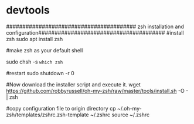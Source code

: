 # devtools
######################################## zsh installation and configuration#######################################
#install zsh
sudo apt install zsh

#make zsh as your default shell

sudo chsh -s `which zsh` <username>

#restart
sudo shutdown -r 0

#Now download the installer script and execute it.
wget https://github.com/robbyrussell/oh-my-zsh/raw/master/tools/install.sh -O - | zsh

#copy configuration file to origin directory
cp ~/.oh-my-zsh/templates/zshrc.zsh-template ~/.zshrc
source ~/.zshrc
